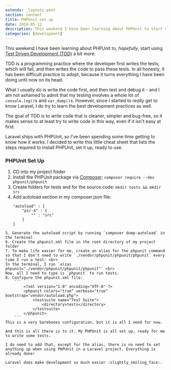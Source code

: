 ```yaml
---
extends: _layouts.post
section: content
title: PHPUnit set up
date: 2019-05-12
description: This weekend I have been learning about PHPUnit to start using Test Driven Development (TDD) a bit more...
categories: [development]
---
```

This weekend I have been learning about PHPUnit to, _hopefully_, start using [Test Driven Development (TDD)](https://en.wikipedia.org/wiki/Test-driven_development) a bit more.

TDD is a programming practice where the developer first writes the tests, which will fail, and then writes the code to pass these tests. In all honesty, it has been difficult practice to adopt, because it turns everything I have been doing until now on its head.

What I usually do is write the code first, and then test and debug it - and I am not ashamed to admit that my testing involves a whole lot of `console.log()`s and `var_dump()`s. However, since I started to _really_ get to know Laravel, I do try to learn the best development practices as well. 

The goal of TDD is to write code that is cleaner, simpler and bug-free, so it makes sense to at least try to write code in this way, even if it isn't easy at first.

Laravel ships with PHPUnit, so I've been spending some time getting to know how it works. I decided to write this little cheat sheet that lists the steps required to install PHPUnit, set it up, ready to use.

<h3>PHPUnit Set Up</h3>

1. CD into my project folder
2. Install the PHPUnit package via [Composer](https://getcomposer.org/): `composer require --dev phpunit/phpunit`
3. Create folders for tests and for the source code: `mkdir tests && mkdir src` 
4. Add autoload section in my composer.json file: 
    ```
    "autoload" : {
        "psr-4" : {
            "" : "src"
        }
    }
```
5. Generate the autoload script by running `composer dump-autoload` in the terminal
6. Create the phpunit.xml file in the root directory of my project folder
7. To make life easier for me, create an alias for the phpunit command so that I don't need to write `./vendor/phpunit/phpunit/phpunit` every time I run a test: <br>
In the terminal, I run `alias phpunit="./vendor/phpunit/phpunit/phpunit"` <br>
Now, all I need to type is `phpunit` to run tests.
8. Configure the phpunit.xml file:
    ```
        <?xml version="1.0" encoding="UTF-8" ?>
        <phpunit colors="true" verbose="true" bootstrap="vendor/autoload.php">
            <testsuite name="Test Suite">
                <directory>tests</directory>
            </testsuite>
        </phpunit>
    ```
This is a very barebones configuration, but it is all I need for now.

And this is all there is to it. My PHPUnit is all set up, ready for me to write some tests. 

I do need to add that, except for the alias, there is no need to set anything up when using PHPUnit in a Laravel project. Everything is already done! 

Laravel does make development so much easier :slightly_smiling_face:.